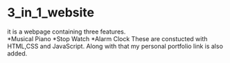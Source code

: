 # 3_in_1_website

it is a webpage containing three features.<br>
*Musical Piano
*Stop Watch
*Alarm Clock
These are constucted with HTML,CSS and JavaScript.
Along with that my personal portfolio link is also added.
